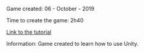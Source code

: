 Game created: 06 - October - 2019

Time to create the game: 2h40

[Link to the tutorial](https://www.youtube.com/watch?v=cnfwNzpoIlA)

Information: Game created to learn how to use Unity.

